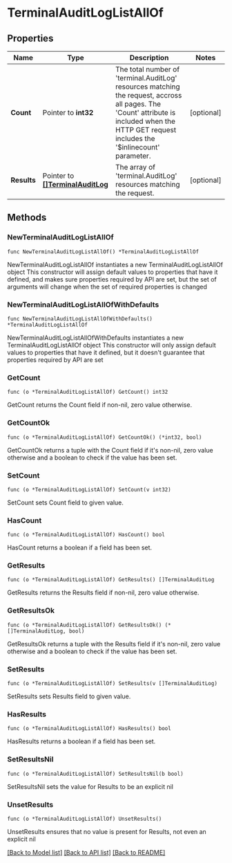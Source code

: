 # TerminalAuditLogListAllOf

## Properties

Name | Type | Description | Notes
------------ | ------------- | ------------- | -------------
**Count** | Pointer to **int32** | The total number of &#39;terminal.AuditLog&#39; resources matching the request, accross all pages. The &#39;Count&#39; attribute is included when the HTTP GET request includes the &#39;$inlinecount&#39; parameter. | [optional] 
**Results** | Pointer to [**[]TerminalAuditLog**](terminal.AuditLog.md) | The array of &#39;terminal.AuditLog&#39; resources matching the request. | [optional] 

## Methods

### NewTerminalAuditLogListAllOf

`func NewTerminalAuditLogListAllOf() *TerminalAuditLogListAllOf`

NewTerminalAuditLogListAllOf instantiates a new TerminalAuditLogListAllOf object
This constructor will assign default values to properties that have it defined,
and makes sure properties required by API are set, but the set of arguments
will change when the set of required properties is changed

### NewTerminalAuditLogListAllOfWithDefaults

`func NewTerminalAuditLogListAllOfWithDefaults() *TerminalAuditLogListAllOf`

NewTerminalAuditLogListAllOfWithDefaults instantiates a new TerminalAuditLogListAllOf object
This constructor will only assign default values to properties that have it defined,
but it doesn't guarantee that properties required by API are set

### GetCount

`func (o *TerminalAuditLogListAllOf) GetCount() int32`

GetCount returns the Count field if non-nil, zero value otherwise.

### GetCountOk

`func (o *TerminalAuditLogListAllOf) GetCountOk() (*int32, bool)`

GetCountOk returns a tuple with the Count field if it's non-nil, zero value otherwise
and a boolean to check if the value has been set.

### SetCount

`func (o *TerminalAuditLogListAllOf) SetCount(v int32)`

SetCount sets Count field to given value.

### HasCount

`func (o *TerminalAuditLogListAllOf) HasCount() bool`

HasCount returns a boolean if a field has been set.

### GetResults

`func (o *TerminalAuditLogListAllOf) GetResults() []TerminalAuditLog`

GetResults returns the Results field if non-nil, zero value otherwise.

### GetResultsOk

`func (o *TerminalAuditLogListAllOf) GetResultsOk() (*[]TerminalAuditLog, bool)`

GetResultsOk returns a tuple with the Results field if it's non-nil, zero value otherwise
and a boolean to check if the value has been set.

### SetResults

`func (o *TerminalAuditLogListAllOf) SetResults(v []TerminalAuditLog)`

SetResults sets Results field to given value.

### HasResults

`func (o *TerminalAuditLogListAllOf) HasResults() bool`

HasResults returns a boolean if a field has been set.

### SetResultsNil

`func (o *TerminalAuditLogListAllOf) SetResultsNil(b bool)`

 SetResultsNil sets the value for Results to be an explicit nil

### UnsetResults
`func (o *TerminalAuditLogListAllOf) UnsetResults()`

UnsetResults ensures that no value is present for Results, not even an explicit nil

[[Back to Model list]](../README.md#documentation-for-models) [[Back to API list]](../README.md#documentation-for-api-endpoints) [[Back to README]](../README.md)


